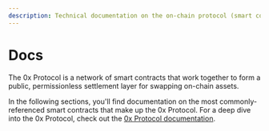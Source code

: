 ```yaml
---
description: Technical documentation on the on-chain protocol (smart contracts) for 0x.
---
```


# Docs

The 0x Protocol is a network of smart contracts that work together to form a public, permissionless settlement layer for swapping on-chain assets.&#x20;

In the following sections, you'll find documentation on the most commonly-referenced smart contracts that make up the 0x Protocol. For a deep dive into the 0x Protocol, check out the [0x Protocol documentation](https://protocol.0x.org/en/latest/).&#x20;
